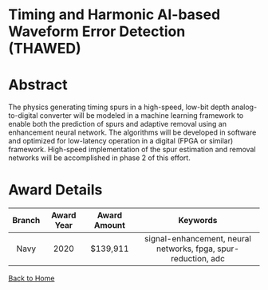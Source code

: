 
Timing and Harmonic AI-based Waveform Error Detection (THAWED)
==============================================================

# Abstract


The physics generating timing spurs in a high-speed, low-bit depth analog-to-digital converter will be modeled in a machine learning framework to enable both the prediction of spurs and adaptive removal using an enhancement neural network. The algorithms will be developed in software and optimized for low-latency operation in a digital (FPGA or similar) framework. High-speed implementation of the spur estimation and removal networks will be accomplished in phase 2 of this effort.  

# Award Details

|Branch|Award Year|Award Amount|Keywords|
| :---: | :---: | :---: | :---: |
|Navy|2020|$139,911|signal-enhancement, neural networks, fpga, spur-reduction, adc|
  
  


[Back to Home](https://github.com/chrischow/dod_sbir_awards/Reports/JH/#2232)